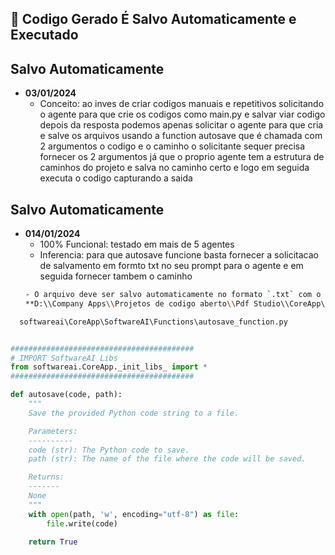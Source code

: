 ## 📖 Codigo Gerado É Salvo Automaticamente e Executado
## **Salvo Automaticamente** 
- **03/01/2024**  
  - Conceito: ao inves de criar codigos manuais e repetitivos solicitando o agente para que crie os codigos como main.py e salvar viar codigo depois da resposta podemos apenas solicitar o agente para que cria e salve os arquivos usando a function autosave que é chamada com 2 argumentos o codigo e o caminho o solicitante sequer precisa fornecer os 2 argumentos já que o proprio agente tem a estrutura de caminhos do projeto e salva no caminho certo e logo em seguida executa o codigo capturando a saida 

## **Salvo Automaticamente** 
- **014/01/2024**  
  - 100% Funcional: testado em mais de 5 agentes
  - Inferencia: para que autosave funcione basta fornecer a solicitacao de salvamento em formto txt no seu prompt para o agente e em seguida fornecer tambem o caminho
  ```bash
  - O arquivo deve ser salvo automaticamente no formato `.txt` com o nome baseado no conteúdo:  
  **D:\\Company Apps\\Projetos de codigo aberto\\Pdf Studio\\CoreApp\\Qprocess\\roadmap\\{self.Name}.txt**  
  ```

```bash
  softwareai\CoreApp\SoftwareAI\Functions\autosave_function.py
```
```python

#########################################
# IMPORT SoftwareAI Libs 
from softwareai.CoreApp._init_libs_ import *
#########################################

def autosave(code, path):
    """
    Save the provided Python code string to a file.

    Parameters:
    ----------
    code (str): The Python code to save.
    path (str): The name of the file where the code will be saved.

    Returns:
    -------
    None
    """
    with open(path, 'w', encoding="utf-8") as file:
        file.write(code)

    return True


```